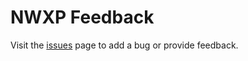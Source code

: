 # NWXP Feedback

Visit the [issues](https://github.com/Brydom/nwxp-feedback/issues) page to add a bug or provide feedback.
